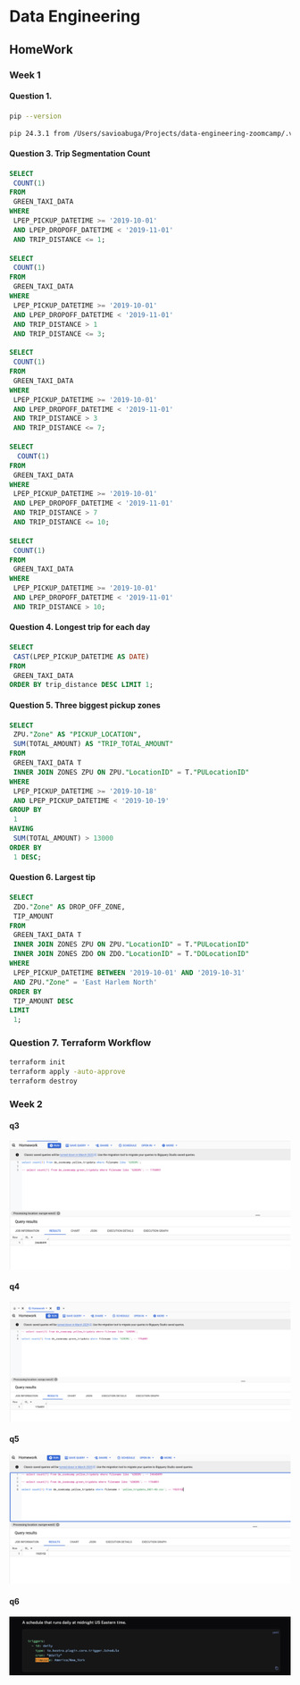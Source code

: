 
# Data Engineering

## HomeWork

### Week 1

#### Question 1.

```bash
pip --version
```
```bash
pip 24.3.1 from /Users/savioabuga/Projects/data-engineering-zoomcamp/.venv/lib/python3.12/site-packages/pip (python 3.12)
```

#### Question 3. Trip Segmentation Count

```sql
SELECT
 COUNT(1)
FROM
 GREEN_TAXI_DATA
WHERE
 LPEP_PICKUP_DATETIME >= '2019-10-01'
 AND LPEP_DROPOFF_DATETIME < '2019-11-01'
 AND TRIP_DISTANCE <= 1;

SELECT
 COUNT(1)
FROM
 GREEN_TAXI_DATA
WHERE
 LPEP_PICKUP_DATETIME >= '2019-10-01'
 AND LPEP_DROPOFF_DATETIME < '2019-11-01'
 AND TRIP_DISTANCE > 1
 AND TRIP_DISTANCE <= 3;

SELECT
 COUNT(1)
FROM
 GREEN_TAXI_DATA
WHERE
 LPEP_PICKUP_DATETIME >= '2019-10-01'
 AND LPEP_DROPOFF_DATETIME < '2019-11-01'
 AND TRIP_DISTANCE > 3
 AND TRIP_DISTANCE <= 7;

SELECT
  COUNT(1)
FROM
 GREEN_TAXI_DATA
WHERE
 LPEP_PICKUP_DATETIME >= '2019-10-01'
 AND LPEP_DROPOFF_DATETIME < '2019-11-01'
 AND TRIP_DISTANCE > 7
 AND TRIP_DISTANCE <= 10;

SELECT
 COUNT(1)
FROM
 GREEN_TAXI_DATA
WHERE
 LPEP_PICKUP_DATETIME >= '2019-10-01'
 AND LPEP_DROPOFF_DATETIME < '2019-11-01'
 AND TRIP_DISTANCE > 10;
```

#### Question 4. Longest trip for each day

```sql
SELECT
 CAST(LPEP_PICKUP_DATETIME AS DATE)
FROM
 GREEN_TAXI_DATA
ORDER BY trip_distance DESC LIMIT 1;
```

#### Question 5. Three biggest pickup zones

```sql
SELECT
 ZPU."Zone" AS "PICKUP_LOCATION",
 SUM(TOTAL_AMOUNT) AS "TRIP_TOTAL_AMOUNT"
FROM
 GREEN_TAXI_DATA T
 INNER JOIN ZONES ZPU ON ZPU."LocationID" = T."PULocationID"
WHERE
 LPEP_PICKUP_DATETIME >= '2019-10-18'
 AND LPEP_PICKUP_DATETIME < '2019-10-19'
GROUP BY
 1
HAVING
 SUM(TOTAL_AMOUNT) > 13000
ORDER BY
 1 DESC;
```

#### Question 6. Largest tip

```sql
SELECT
 ZDO."Zone" AS DROP_OFF_ZONE,
 TIP_AMOUNT
FROM
 GREEN_TAXI_DATA T
 INNER JOIN ZONES ZPU ON ZPU."LocationID" = T."PULocationID"
 INNER JOIN ZONES ZDO ON ZDO."LocationID" = T."DOLocationID"
WHERE
 LPEP_PICKUP_DATETIME BETWEEN '2019-10-01' AND '2019-10-31'
 AND ZPU."Zone" = 'East Harlem North'
ORDER BY
 TIP_AMOUNT DESC
LIMIT
 1;
```

### Question 7. Terraform Workflow

```bash
terraform init
terraform apply -auto-approve
terraform destroy
```

### Week 2

#### q3

![q3](./week2/homework/q3.png)

#### q4

![q4](./week2/homework/q4.png)

#### q5

![q5](./week2/homework/q5.png)

#### q6

![q6](./week2/homework/q6.png)